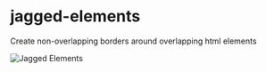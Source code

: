 jagged-elements
===============

Create non-overlapping borders around overlapping html elements


![Jagged Elements](http://i.imgur.com/k6O8LxG.png)
